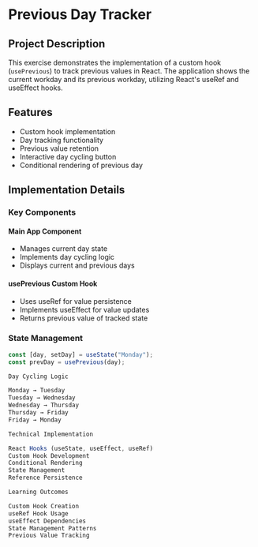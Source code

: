 # Previous Day Tracker

## Project Description
This exercise demonstrates the implementation of a custom hook (`usePrevious`) to track previous values in React. The application shows the current workday and its previous workday, utilizing React's useRef and useEffect hooks.

## Features
- Custom hook implementation
- Day tracking functionality
- Previous value retention
- Interactive day cycling button
- Conditional rendering of previous day

## Implementation Details

### Key Components

#### Main App Component
- Manages current day state
- Implements day cycling logic
- Displays current and previous days

#### usePrevious Custom Hook
- Uses useRef for value persistence
- Implements useEffect for value updates
- Returns previous value of tracked state

### State Management
```javascript
const [day, setDay] = useState("Monday");
const prevDay = usePrevious(day);

Day Cycling Logic

Monday → Tuesday
Tuesday → Wednesday
Wednesday → Thursday
Thursday → Friday
Friday → Monday

Technical Implementation

React Hooks (useState, useEffect, useRef)
Custom Hook Development
Conditional Rendering
State Management
Reference Persistence

Learning Outcomes

Custom Hook Creation
useRef Hook Usage
useEffect Dependencies
State Management Patterns
Previous Value Tracking